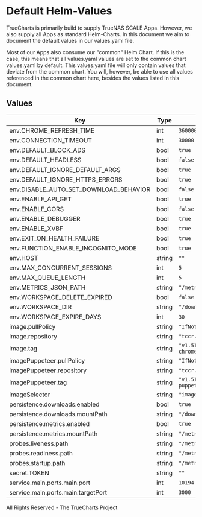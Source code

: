 # Default Helm-Values

TrueCharts is primarily build to supply TrueNAS SCALE Apps.
However, we also supply all Apps as standard Helm-Charts. In this document we aim to document the default values in our values.yaml file.

Most of our Apps also consume our "common" Helm Chart.
If this is the case, this means that all values.yaml values are set to the common chart values.yaml by default. This values.yaml file will only contain values that deviate from the common chart.
You will, however, be able to use all values referenced in the common chart here, besides the values listed in this document.

## Values

| Key | Type | Default | Description |
|-----|------|---------|-------------|
| env.CHROME_REFRESH_TIME | int | `3600000` |  |
| env.CONNECTION_TIMEOUT | int | `30000` |  |
| env.DEFAULT_BLOCK_ADS | bool | `true` |  |
| env.DEFAULT_HEADLESS | bool | `false` |  |
| env.DEFAULT_IGNORE_DEFAULT_ARGS | bool | `true` |  |
| env.DEFAULT_IGNORE_HTTPS_ERRORS | bool | `true` |  |
| env.DISABLE_AUTO_SET_DOWNLOAD_BEHAVIOR | bool | `false` |  |
| env.ENABLE_API_GET | bool | `true` |  |
| env.ENABLE_CORS | bool | `false` |  |
| env.ENABLE_DEBUGGER | bool | `true` |  |
| env.ENABLE_XVBF | bool | `true` |  |
| env.EXIT_ON_HEALTH_FAILURE | bool | `true` |  |
| env.FUNCTION_ENABLE_INCOGNITO_MODE | bool | `true` |  |
| env.HOST | string | `""` |  |
| env.MAX_CONCURRENT_SESSIONS | int | `5` |  |
| env.MAX_QUEUE_LENGTH | int | `5` |  |
| env.METRICS_JSON_PATH | string | `"/metrics/metrics.json"` |  |
| env.WORKSPACE_DELETE_EXPIRED | bool | `false` |  |
| env.WORKSPACE_DIR | string | `"/downloads"` |  |
| env.WORKSPACE_EXPIRE_DAYS | int | `30` |  |
| image.pullPolicy | string | `"IfNotPresent"` |  |
| image.repository | string | `"tccr.io/truecharts/browserless-chrome"` |  |
| image.tag | string | `"v1.51.1-chrome@sha256:39b1e2641af7fb437a8dbe886dc8cb1f613835338f2d8f9c57516f97716d5467"` |  |
| imagePuppeteer.pullPolicy | string | `"IfNotPresent"` |  |
| imagePuppeteer.repository | string | `"tccr.io/truecharts/browserless-chrome-puppeteer13"` |  |
| imagePuppeteer.tag | string | `"v1.51.1-puppeteer@sha256:ff3893628a3662a011d37cbaf30c414af53deeb44a56f9c5e73f8f1317d74ffe"` |  |
| imageSelector | string | `"image"` |  |
| persistence.downloads.enabled | bool | `true` |  |
| persistence.downloads.mountPath | string | `"/downloads"` |  |
| persistence.metrics.enabled | bool | `true` |  |
| persistence.metrics.mountPath | string | `"/metrics"` |  |
| probes.liveness.path | string | `"/metrics"` |  |
| probes.readiness.path | string | `"/metrics"` |  |
| probes.startup.path | string | `"/metrics"` |  |
| secret.TOKEN | string | `""` |  |
| service.main.ports.main.port | int | `10194` |  |
| service.main.ports.main.targetPort | int | `3000` |  |

All Rights Reserved - The TrueCharts Project
